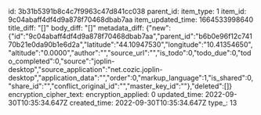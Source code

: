 id: 3b31b5391b8c4c7f9963c47d841cc038
parent_id: 
item_type: 1
item_id: 9c04abaff4df4d9a878f70468dbab7aa
item_updated_time: 1664533998640
title_diff: "[]"
body_diff: "[]"
metadata_diff: {"new":{"id":"9c04abaff4df4d9a878f70468dbab7aa","parent_id":"b6b0e96f12c74170b21e0da90b1e6d2a","latitude":"44.10947530","longitude":"10.41354650","altitude":"0.0000","author":"","source_url":"","is_todo":0,"todo_due":0,"todo_completed":0,"source":"joplin-desktop","source_application":"net.cozic.joplin-desktop","application_data":"","order":0,"markup_language":1,"is_shared":0,"share_id":"","conflict_original_id":"","master_key_id":""},"deleted":[]}
encryption_cipher_text: 
encryption_applied: 0
updated_time: 2022-09-30T10:35:34.647Z
created_time: 2022-09-30T10:35:34.647Z
type_: 13